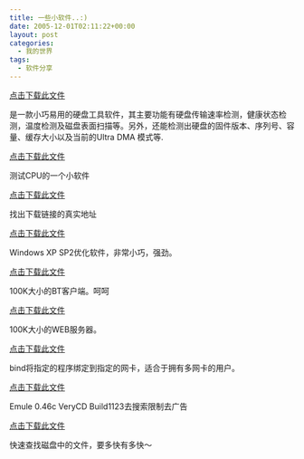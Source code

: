 ```yaml
---
title: 一些小软件..:)
date: 2005-12-01T02:11:22+00:00
layout: post
categories:
  - 我的世界
tags:
  - 软件分享
---
```

[点击下载此文件](attachments/month_0511/0200511309592.rar)

是一款小巧易用的硬盘工具软件，其主要功能有硬盘传输速率检测，健康状态检测，温度检测及磁盘表面扫描等。另外，还能检测出硬盘的固件版本、序列号、容量、缓存大小以及当前的Ultra DMA 模式等.

[点击下载此文件](attachments/month_0511/12005113095954.rar)

测试CPU的一个小软件

[点击下载此文件](attachments/month_0511/k2005113010025.rar)

找出下载链接的真实地址

[点击下载此文件](attachments/month_0511/o200511301013.rar)

Windows XP SP2优化软件，非常小巧，强劲。

[点击下载此文件](attachments/month_0511/s2005113010138.rar)

100K大小的BT客户端。呵呵

[点击下载此文件](attachments/month_0511/j200511301047.rar)

100K大小的WEB服务器。

[点击下载此文件](attachments/month_0511/s2005113010428.rar)

bind将指定的程序绑定到指定的网卡，适合于拥有多网卡的用户。

[点击下载此文件](attachments/month_0511/u2005113010556.rar)

Emule 0.46c VeryCD Build1123去搜索限制去广告

[点击下载此文件](attachments/month_0511/u2005113010106.rar)

快速查找磁盘中的文件，要多快有多快～